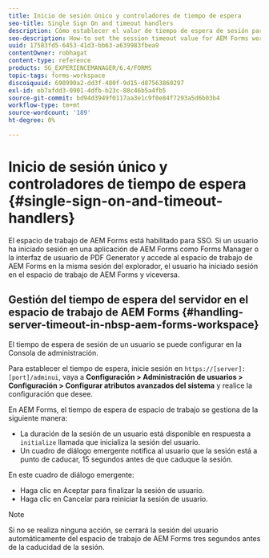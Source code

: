 ```yaml
---
title: Inicio de sesión único y controladores de tiempo de espera
seo-title: Single Sign On and timeout handlers
description: Cómo establecer el valor de tiempo de espera de sesión para el espacio de trabajo de AEM Forms.
seo-description: How-to set the session timeout value for AEM Forms workspace.
uuid: 17583fd5-6453-41d3-bb63-a639983fbea9
contentOwner: robhagat
content-type: reference
products: SG_EXPERIENCEMANAGER/6.4/FORMS
topic-tags: forms-workspace
discoiquuid: 698990a2-dd3f-480f-9d15-d87563860297
exl-id: eb7afdd3-0901-4dfb-b23c-88c46b5a4fb5
source-git-commit: bd94d3949f0117aa3e1c9f0e84f7293a5d6b03b4
workflow-type: tm+mt
source-wordcount: '189'
ht-degree: 0%

---
```


# Inicio de sesión único y controladores de tiempo de espera {#single-sign-on-and-timeout-handlers}

El espacio de trabajo de AEM Forms está habilitado para SSO. Si un usuario ha iniciado sesión en una aplicación de AEM Forms como Forms Manager o la interfaz de usuario de PDF Generator y accede al espacio de trabajo de AEM Forms en la misma sesión del explorador, el usuario ha iniciado sesión en el espacio de trabajo de AEM Forms y viceversa.

## Gestión del tiempo de espera del servidor en el espacio de trabajo de AEM Forms {#handling-server-timeout-in-nbsp-aem-forms-workspace}

El tiempo de espera de sesión de un usuario se puede configurar en la Consola de administración.

Para establecer el tiempo de espera, inicie sesión en `https://[server]:[port]/adminui`, vaya a **Configuración > Administración de usuarios > Configuración > Configurar atributos avanzados del sistema** y realice la configuración que desee.

En AEM Forms, el tiempo de espera de espacio de trabajo se gestiona de la siguiente manera:

* La duración de la sesión de un usuario está disponible en respuesta a `initialize` llamada que inicializa la sesión del usuario.
* Un cuadro de diálogo emergente notifica al usuario que la sesión está a punto de caducar, 15 segundos antes de que caduque la sesión.

En este cuadro de diálogo emergente:

* Haga clic en Aceptar para finalizar la sesión de usuario.
* Haga clic en Cancelar para reiniciar la sesión de usuario.

>[!NOTE]
>
>Si no se realiza ninguna acción, se cerrará la sesión del usuario automáticamente del espacio de trabajo de AEM Forms tres segundos antes de la caducidad de la sesión.
